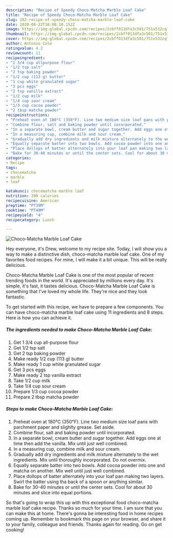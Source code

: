 ```yaml
---
description: "Recipe of Speedy Choco-Matcha Marble Loaf Cake"
title: "Recipe of Speedy Choco-Matcha Marble Loaf Cake"
slug: 282-recipe-of-speedy-choco-matcha-marble-loaf-cake
date: 2020-08-22T16:08:10.152Z
image: https://img-global.cpcdn.com/recipes/2cbff013dfa3c501/751x532cq70/choco-matcha-marble-loaf-cake-recipe-main-photo.jpg
thumbnail: https://img-global.cpcdn.com/recipes/2cbff013dfa3c501/751x532cq70/choco-matcha-marble-loaf-cake-recipe-main-photo.jpg
cover: https://img-global.cpcdn.com/recipes/2cbff013dfa3c501/751x532cq70/choco-matcha-marble-loaf-cake-recipe-main-photo.jpg
author: Antonio Cole
ratingvalue: 4.2
reviewcount: 11
recipeingredient:
- "1 3/4 cup allpurpose flour"
- "1/2 tsp salt"
- "2 tsp baking powder"
- "1/2 cup (113 g) butter"
- "1 cup white granulated sugar"
- "3 pcs eggs"
- "2 tsp vanilla extract"
- "1/2 cup milk"
- "1/4 cup sour cream"
- "1/3 cup cocoa powder"
- "2 tbsp matcha powder"
recipeinstructions:
- "Preheat oven at 180°C (350°F). Line two medium size loaf pans with parchment paper and slighlty grease. Set aside."
- "Combine flour, salt and baking powder until incorporated."
- "In a separate bowl, cream butter and sugar together. Add eggs one at time then add the vanilla. Mix until just well combined."
- "In a measuring cup, combine milk and sour cream."
- "Gradually add dry ingredients and milk mixture alternately to the wet ingredients. Mix until thoroughly incorporated. Do not overmix."
- "Equally separate batter into two bowls. Add cocoa powder into one and matcha on another. Mix well until just well combined."
- "Place dollops of batter alternately into your loaf pan making two layers. Swirl the batter using tha back of a spoon or anything similar."
- "Bake for 30-40 minutes or until the center sets. Cool for about 30 minutes and slice into equal portions."
categories:
- Recipe
tags:
- chocomatcha
- marble
- loaf

katakunci: chocomatcha marble loaf 
nutrition: 200 calories
recipecuisine: American
preptime: "PT39M"
cooktime: "PT40M"
recipeyield: "4"
recipecategory: Lunch

---
```



![Choco-Matcha Marble Loaf Cake](https://img-global.cpcdn.com/recipes/2cbff013dfa3c501/751x532cq70/choco-matcha-marble-loaf-cake-recipe-main-photo.jpg)

Hey everyone, it's Drew, welcome to my recipe site. Today, I will show you a way to make a distinctive dish, choco-matcha marble loaf cake. One of my favorites food recipes. For mine, I will make it a bit unique. This will be really delicious.



Choco-Matcha Marble Loaf Cake is one of the most popular of recent trending foods in the world. It's appreciated by millions every day. It's simple, it's fast, it tastes delicious. Choco-Matcha Marble Loaf Cake is something that I've loved my whole life. They're nice and they look fantastic.


To get started with this recipe, we have to prepare a few components. You can have choco-matcha marble loaf cake using 11 ingredients and 8 steps. Here is how you can achieve it.

<!--inarticleads1-->

##### The ingredients needed to make Choco-Matcha Marble Loaf Cake:

1. Get 1 3/4 cup all-purpose flour
1. Get 1/2 tsp salt
1. Get 2 tsp baking powder
1. Make ready 1/2 cup (113 g) butter
1. Make ready 1 cup white granulated sugar
1. Get 3 pcs eggs
1. Make ready 2 tsp vanilla extract
1. Take 1/2 cup milk
1. Take 1/4 cup sour cream
1. Prepare 1/3 cup cocoa powder
1. Prepare 2 tbsp matcha powder




<!--inarticleads2-->

##### Steps to make Choco-Matcha Marble Loaf Cake:

1. Preheat oven at 180°C (350°F). Line two medium size loaf pans with parchment paper and slighlty grease. Set aside.
1. Combine flour, salt and baking powder until incorporated.
1. In a separate bowl, cream butter and sugar together. Add eggs one at time then add the vanilla. Mix until just well combined.
1. In a measuring cup, combine milk and sour cream.
1. Gradually add dry ingredients and milk mixture alternately to the wet ingredients. Mix until thoroughly incorporated. Do not overmix.
1. Equally separate batter into two bowls. Add cocoa powder into one and matcha on another. Mix well until just well combined.
1. Place dollops of batter alternately into your loaf pan making two layers. Swirl the batter using tha back of a spoon or anything similar.
1. Bake for 30-40 minutes or until the center sets. Cool for about 30 minutes and slice into equal portions.




So that's going to wrap this up with this exceptional food choco-matcha marble loaf cake recipe. Thanks so much for your time. I am sure that you can make this at home. There's gonna be interesting food in home recipes coming up. Remember to bookmark this page on your browser, and share it to your family, colleague and friends. Thanks again for reading. Go on get cooking!
